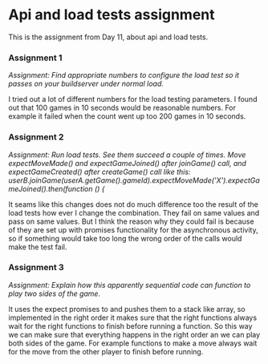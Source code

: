 # Api and load tests assignment

This is the assignment from Day 11, about api and load tests.

### Assignment 1

*Assignment: Find appropriate numbers to configure the load test so it passes on your buildserver under normal load.*

I tried out a lot of different numbers for the load testing parameters. I found out that 100 games in 10 seconds would be reasonable numbers. For example it failed when the count went up too 200 games in 10 seconds.


### Assignment 2

*Assignment: Run load tests. See them succeed a couple of times.
            Move expectMoveMade() and expectGameJoined() after joinGame() call, and expectGameCreated() after createGame() call
            like this:
                 userB.joinGame(userA.getGame().gameId).expectMoveMade('X').expectGameJoined().then(function () {*


It seams like this changes does not do much difference too the result of the load tests how ever I change the combination. They fail on same values and pass on same values. But I think the reason why they could fail is because of they are set up with promises functionality for the asynchronous activity, so if something would take too long the wrong order of the calls would make the test fail.

### Assignment 3

*Assignment: Explain how this apparently sequential code can function to play two sides of the game.*

It uses the expect promises to and pushes them to a stack like array, so implemented in the right order it makes sure that the right functions always wait for the right functions to finish before running a function. So this way we can make sure that everything happens in the right order an we can play both sides of the game. For example functions to make a move always wait for the move from the other player to finish before running.
